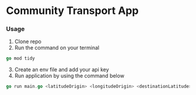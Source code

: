 # Community Transport App

### Usage

1. Clone repo
2. Run the command on your terminal
```go
go mod tidy
``` 
3. Create an env file and add your api key
4. Run application by using the command below

```go
go run main.go <latitudeOrigin> <longitudeOrigin> <destinationLatitude> <destinationLongitude>
```
